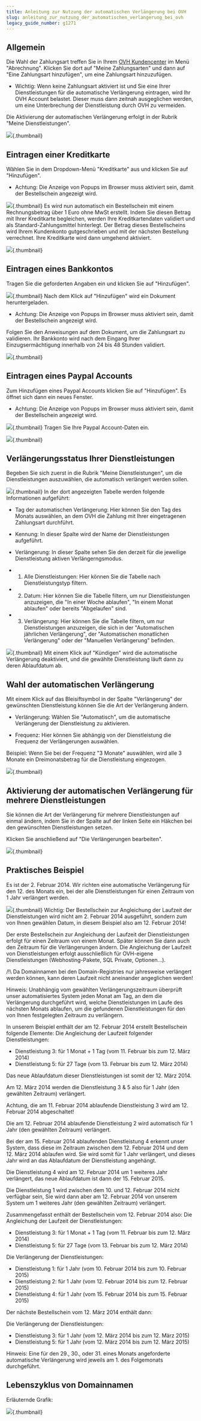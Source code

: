 ```yaml
---
title: Anleitung zur Nutzung der automatischen Verlängerung bei OVH
slug: anleitung_zur_nutzung_der_automatischen_verlangerung_bei_ovh
legacy_guide_number: g1271
---
```



## Allgemein
Die Wahl der Zahlungsart treffen Sie in Ihrem [OVH Kundencenter](https://www.ovh.com/manager/web/) im Menü "Abrechnung". Klicken Sie dort auf "Meine Zahlungsarten" und dann auf "Eine Zahlungsart hinzufügen", um eine Zahlungsart hinzuzufügen.


- Wichtig: Wenn keine Zahlungsart aktiviert ist und Sie eine Ihrer Dienstleistungen für die automatische Verlängerung eintragen, wird Ihr OVH Account belastet. Dieser muss dann zeitnah ausgeglichen werden, um eine Unterbrechung der Dienstleistung durch OVH zu vermeiden.


Die Aktivierung der automatischen Verlängerung erfolgt in der Rubrik "Meine Dienstleistungen".

![](images/3734.png){.thumbnail}


## Eintragen einer Kreditkarte
Wählen Sie in dem Dropdown-Menü "Kreditkarte" aus und klicken Sie auf "Hinzufügen".


- Achtung: Die Anzeige von Popups im Browser muss aktiviert sein, damit der Bestellschein angezeigt wird.



![](images/3735.png){.thumbnail}
Es wird nun automatisch ein Bestellschein mit einem Rechnungsbetrag über 1 Euro ohne MwSt erstellt. 
Indem Sie diesen Betrag mit Ihrer Kreditkarte begleichen, werden Ihre Kreditkartendaten validiert und als Standard-Zahlungsmittel hinterlegt. Der Betrag dieses Bestellscheins wird Ihrem Kundenkonto gutgeschrieben und mit der nächsten Bestellung verrechnet.
Ihre Kreditkarte wird dann umgehend aktiviert.

![](images/3736.png){.thumbnail}


## Eintragen eines Bankkontos
Tragen Sie die geforderten Angaben ein und klicken Sie auf "Hinzufügen".

![](images/3738.png){.thumbnail}
Nach dem Klick auf "Hinzufügen" wird ein Dokument heruntergeladen.


- Achtung: Die Anzeige von Popups im Browser muss aktiviert sein, damit der Bestellschein angezeigt wird.


Folgen Sie den Anweisungen auf dem Dokument, um die Zahlungsart zu validieren. Ihr Bankkonto wird nach dem Eingang Ihrer Einzugsermächtigung innerhalb von 24 bis 48 Stunden validiert.

![](images/1077.png){.thumbnail}


## Eintragen eines Paypal Accounts
Zum Hinzufügen eines Paypal Accounts klicken Sie auf "Hinzufügen". Es öffnet sich dann ein neues Fenster.


- Achtung: Die Anzeige von Popups im Browser muss aktiviert sein, damit der Bestellschein angezeigt wird.



![](images/3738.png){.thumbnail}
Tragen Sie Ihre Paypal Account-Daten ein.

![](images/3739.png){.thumbnail}


## Verlängerungsstatus Ihrer Dienstleistungen
Begeben Sie sich zuerst in die Rubrik "Meine Dienstleistungen", um die Dienstleistungen auszuwählen, die automatisch verlängert werden sollen.

![](images/3740.png){.thumbnail}
In der dort angezeigten Tabelle werden folgende Informationen aufgeführt:


- Tag der automatischen Verlängerung: Hier können Sie den Tag des Monats auswählen, an dem OVH die Zahlung mit Ihrer eingetragenen Zahlungsart durchführt.

- Kennung: In dieser Spalte wird der Name der Dienstleistungen aufgeführt.

- Verlängerung: In dieser Spalte sehen Sie den derzeit für die jeweilige Dienstleistung aktiven Verlängerngsmodus.

- 1. Alle Dienstleistungen: Hier können Sie die Tabelle nach Dienstleistungstyp filtern.

- 2. Datum: Hier können Sie die Tabelle filtern, um nur Dienstleistungen anzuzeigen, die "In einer Woche ablaufen", "In einem Monat ablaufen" oder bereits "Abgelaufen" sind.

- 3. Verlängerung: Hier können Sie die Tabelle filtern, um nur Dienstleistungen anzuzeigen, die sich in der "Automatischen jährlichen Verlängerung", der "Automatischen monatlichen Verlängerung" oder der "Manuellen Verlängerung" befinden.



![](images/3741.png){.thumbnail}
Mit einem Klick auf "Kündigen" wird die automatische Verlängerung deaktiviert, und die gewählte Dienstleistung läuft dann zu deren Ablaufdatum ab.


## Wahl der automatischen Verlängerung
Mit einem Klick auf das Bleisiftsymbol in der Spalte "Verlängerung" der gewünschten Dienstleistung können Sie die Art der Verlängerung ändern.


- Verlängerung: Wählen Sie "Automatisch", um die automatische Verlängerung der Dienstleistung zu aktivieren.

- Frequenz: Hier können Sie abhängig von der Dienstleistung die Frequenz der Verlängerungen auswählen.

Beispiel: Wenn Sie bei der Frequenz "3 Monate" auswählen, wird alle 3 Monate ein Dreimonatsbetrag für die Dienstleistung eingezogen.


![](images/3742.png){.thumbnail}


## Aktivierung der automatischen Verlängerung für mehrere Dienstleistungen
Sie können die Art der Verlängerung für mehrere Dienstleistungen auf einmal ändern, indem Sie in der Spalte auf der linken Seite ein Häkchen bei den gewünschten Dienstleistungen setzen.

Klicken Sie anschließend auf "Die Verlängerungen bearbeiten".

![](images/3743.png){.thumbnail}


## Praktisches Beispiel
Es ist der 2. Februar 2014. Wir richten eine automatische Verlängerung für den 12. des Monats ein, bei der alle Dienstleistungen für einen Zeitraum von 1 Jahr verlängert werden.

![](images/1564.png){.thumbnail}
Wichtig: Der Bestellschein zur Angleichung der Laufzeit der Dienstleistungen wird nicht am 2. Februar 2014 ausgeführt, sondern zum von Ihnen gewählen Datum, in diesem Beispiel also am 12. Februar 2014!

Der erste Bestellschein zur Angleichung der Laufzeit der Dienstleistungen erfolgt für einen Zeitraum von einem Monat. Später können Sie dann auch den Zeitraum für die Verlängerungen ändern. 
Die Angleichung der Laufzeit von Dienstleistungen erfolgt ausschließlich für OVH-eigene Dienstleistungen (Webhosting-Pakete, SQL Private, Optionen...).

/!\ Da Domainnamen bei den Domain-Registries nur jahresweise verlängert werden können, kann deren Laufzeit nicht aneinander angeglichen werden!

Hinweis:
Unabhängig vom gewählten Verlängerungszeitraum überprüft unser automatisiertes System jeden Monat am Tag, an dem die Verlängerung durchgeführt wird, welche Dienstleistungen im Laufe des nächsten Monats ablaufen, um die gefundenen Dienstleistungen für den von Ihnen festgelegten Zeitraum zu verlängern.

In unserem Beispiel enthält der am 12. Februar 2014 erstellt Bestellschein folgende Elemente:
Die Angleichung der Laufzeit folgender Dienstleistungen: 

- Dienstleistung 3: für 1 Monat + 1 Tag (vom 11. Februar bis zum 12. März 2014)
- Dienstleistung 5: für 27 Tage (vom 13. Februar bis zum 12. März 2014)

Das neue Ablaufdatum dieser Dienstleistungen ist somit der 12. März 2014.

Am 12. März 2014 werden die Dienstleistung 3 & 5 also für 1 Jahr (den gewählten Zeitraum) verlängert.

Achtung, die am 11. Februar 2014 ablaufende Dienstleistung 3 wird am 12. Februar 2014 abgeschaltet!

Die am 12. Februar 2014 ablaufende Dienstleistung 2 wird automatisch für 1 Jahr (den gewählten Zeitraum) verlängert.

Bei der am 15. Februar 2014 ablaufenden Dienstleistung 4 erkennt unser System, dass diese im Zeitraum zwischen dem 12. Februar 2014 und dem 12. März 2014 ablaufen wird. Sie wird somit für 1 Jahr verlängert, und dieses Jahr wird an das Ablaufdatum der Dienstleistung angehängt.

Die Dienstleistung 4 wird am 12. Februar 2014 um 1 weiteres Jahr verlängert, das neue Ablaufdatum ist dann der 15. Februar 2015.

Die Dienstleistung 1 wird zwischen dem 10. und 12. Februar 2014 nicht verfügbar sein, Sie wird dann aber am 12. Februar 2014 von unserem System um 1 weiteres Jahr (den gewählten Zeitraum) verlängert.

Zusammengefasst enthält der Bestellschein vom 12. Februar 2014 also:
Die Angleichung der Laufzeit der Dienstleistungen:

- Dienstleistung 3: für 1 Monat + 1 Tag (vom 11. Februar bis zum 12. März 2014)
- Dienstleistung 5: für 27 Tage (vom 13. Februar bis zum 12. März 2014)

Die Verlängerung der Dienstleistungen:

- Dienstleistung 1: für 1 Jahr (vom 10. Februar 2014 bis zum 10. Februar 2015)
- Dienstleistung 2: für 1 Jahr (vom 12. Februar 2014 bis zum 12. Februar 2015)
- Dienstleistung 4: für 1 Jahr (vom 15. Februar 2014 bis zum 15. Februar 2015)

Der nächste Bestellschein vom 12. März 2014 enthält dann:


Die Verlängerung der Dienstleistungen:

- Dienstleistung 3: für 1 Jahr (vom 12. März 2014 bis zum 12. März 2015)
- Dienstleistung 5: für 1 Jahr (vom 12. März 2014 bis zum 12. März 2015)

Hinweis: Eine für den 29., 30., oder 31. eines Monats angeforderte automatische Verlängerung wird jeweils am 1. des Folgemonats durchgeführt.



## Lebenszyklus von Domainnamen
Erläuternde Grafik:

![](images/2554.png){.thumbnail}

